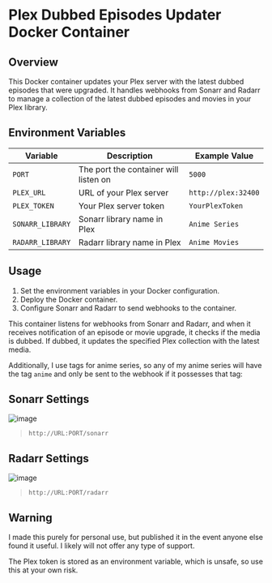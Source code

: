 # Plex Dubbed Episodes Updater Docker Container

## Overview
This Docker container updates your Plex server with the latest dubbed episodes that were upgraded. It handles webhooks from Sonarr and Radarr to manage a collection of the latest dubbed episodes and movies in your Plex library.

## Environment Variables

| Variable        | Description                           | Example Value      |
|-----------------|---------------------------------------|--------------------|
| `PORT`          | The port the container will listen on | `5000`             |
| `PLEX_URL`      | URL of your Plex server               | `http://plex:32400`|
| `PLEX_TOKEN`    | Your Plex server token                | `YourPlexToken`    |
| `SONARR_LIBRARY`| Sonarr library name in Plex           | `Anime Series`     |
| `RADARR_LIBRARY`| Radarr library name in Plex           | `Anime Movies`     |

## Usage
1. Set the environment variables in your Docker configuration.
2. Deploy the Docker container.
3. Configure Sonarr and Radarr to send webhooks to the container.

This container listens for webhooks from Sonarr and Radarr, and when it receives notification of an episode or movie upgrade, it checks if the media is dubbed. If dubbed, it updates the specified Plex collection with the latest media.

Additionally, I use tags for anime series, so any of my anime series will have the tag `anime` and only be sent to the webhook if it possesses that tag:

## Sonarr Settings

![image](https://github.com/Heavybullets8/new-plex-dubs/assets/20793231/1a2ca8d6-4d79-4188-b282-80c034af5479)

> `http://URL:PORT/sonarr`

## Radarr Settings 

![image](https://github.com/Heavybullets8/new-plex-dubs/assets/20793231/5003fdeb-7beb-4e3c-8fd1-d345b93876d5)

> `http://URL:PORT/radarr`

## Warning

I made this purely for personal use, but published it in the event anyone else found it useful. I likely will not offer any type of support. 

The Plex token is stored as an environment variable, which is unsafe, so use this at your own risk. 
